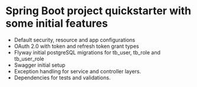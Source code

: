 # Spring Boot project quickstarter with some initial features

- Default security, resource and app configurations 
- OAuth 2.0 with token and refresh token grant types
- Flyway initial postgreSQL migrations for tb_user, tb_role and tb_user_role
- Swagger initial setup
- Exception handling for service and controller layers.
- Dependencies for tests and validations.
